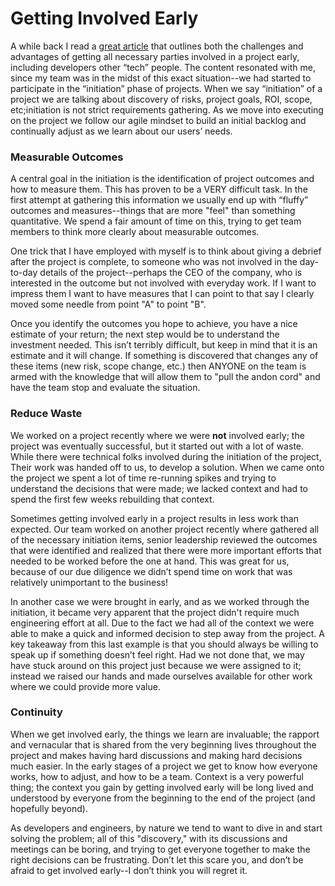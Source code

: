 # Getting Involved Early

A while back I read a [great article](https://blog.prototypr.io/the-messy-shift-to-starting-together-61088323b896) that 
outlines both the challenges and advantages of getting all necessary parties involved in a project early, including developers other “tech” people.  The content resonated with me, since my team was in the midst of this exact situation--we had started to participate in the “initiation” phase of projects.  When we say “initiation” of a project we are talking about discovery of risks, project goals, ROI, scope, etc;initiation is not strict requirements gathering.  As we move into executing on the project we follow our agile mindset to build an initial backlog and continually adjust as we learn about our users’ needs.  

### Measurable Outcomes

A central goal in the initiation is the identification of project outcomes and how to measure them.  This has proven to be a VERY difficult task.  In the first attempt at gathering this information we usually end up with “fluffy” outcomes and measures--things that are more "feel" than something quantitative.  We spend a fair amount of time on this, trying to get team members to think more clearly about measurable outcomes. 

One trick that I have employed with myself is to think about giving a debrief after the project is complete, to someone 
who was not involved in the day-to-day details of the project--perhaps the CEO of the company, who is interested in the outcome but not involved with everyday work.  If I want to impress them I want to have measures that I can point to that say I clearly moved some needle from point "A" to point "B".  

Once you identify the outcomes you hope to achieve, you have a nice estimate of your return; the next step would be to understand the investment needed. This isn’t terribly difficult, but keep in mind that it is an estimate and it will change.  If something is discovered that changes any of these items (new risk, scope change, etc.) then ANYONE on the team is 
armed with the knowledge that will allow them to "pull the andon cord" and have the team stop and evaluate the situation.  

### Reduce Waste

We worked on a project recently where we were **not** involved early; the project was eventually successful, but it started out with a lot of waste.  While there were technical folks involved during the initiation of the project, Their work was handed off to us, to develop a solution. When we came onto the project we spent a lot of time re-running spikes and trying to understand the decisions that were made; we lacked context and had to spend the first few weeks rebuilding that context.   

Sometimes getting involved early in a project results in less work than expected.  Our team worked on another project recently where gathered all of the necessary initiation items, senior leadership reviewed the outcomes that were identified and realized that there were more important efforts that needed to be worked before the one at hand.  This was great for us, because of our due diligence we didn’t spend time on work that was relatively unimportant to the business!

In another case we were brought in early, and as we worked through the initiation, it became very apparent that 
the project didn't require much engineering effort at all.  Due to the fact we had all of the context we were able to make a quick and informed decision to step away from the project.  A key takeaway from this last example is that you should always be willing to speak up if something doesn’t feel right. Had we not done that, we may have stuck around on this project just because we were assigned to it; instead we raised our hands and made ourselves available for other work where we could provide more value. 

### Continuity

When we get involved early, the things we learn are invaluable; the rapport and vernacular that is shared from the very beginning lives throughout the project and makes having hard discussions and making hard decisions much easier.  In the early stages of a project we get to know how everyone works, how to adjust, and how to be a team.  Context is a very powerful thing; the context you gain by getting involved early will be long lived and understood by everyone from the beginning to the end of the project (and hopefully beyond).  

As developers and engineers, by nature we tend to want to dive in and start solving the problem; all of this "discovery," with its discussions and meetings can be boring, and trying to get everyone together to make the right decisions can be frustrating.  Don’t let this scare you, and don’t be afraid to get involved early--I don’t think you will 
regret it. 
